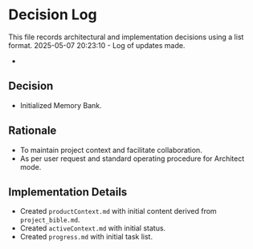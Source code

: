 # Decision Log

This file records architectural and implementation decisions using a list format.
2025-05-07 20:23:10 - Log of updates made.

*

## Decision

* Initialized Memory Bank.

## Rationale

* To maintain project context and facilitate collaboration.
* As per user request and standard operating procedure for Architect mode.

## Implementation Details

* Created `productContext.md` with initial content derived from `project_bible.md`.
* Created `activeContext.md` with initial status.
* Created `progress.md` with initial task list.